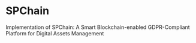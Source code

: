 # SPChain
Implementation of SPChain: A Smart Blockchain-enabled GDPR-Compliant Platform for Digital Assets Management
